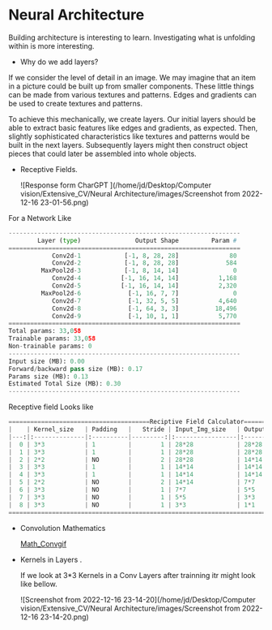 # Neural Architecture

 Building architecture is interesting to learn. Investigating what is unfolding within is more interesting.

- Why do we add layers?

If we consider the level of detail in an image. We may imagine that an item in a picture could be built up from smaller components. These little things can be made from various textures and patterns. Edges and gradients can be used to create textures and patterns.

To achieve this mechanically, we create layers. Our initial layers should be able to extract basic features like edges and gradients, as expected. Then, slightly sophisticated characteristics like textures and patterns would be built in the next layers. Subsequently layers might then construct object pieces that could later be assembled into whole objects. 


- Receptive Fields.

  ![Response form CharGPT ](/home/jd/Desktop/Computer vision/Extensive_CV/Neural Architecture/images/Screenshot from 2022-12-16 23-01-56.png)

For a Network Like 

```python
----------------------------------------------------------------
        Layer (type)               Output Shape         Param #
================================================================
            Conv2d-1            [-1, 8, 28, 28]              80
            Conv2d-2            [-1, 8, 28, 28]             584
         MaxPool2d-3            [-1, 8, 14, 14]               0
            Conv2d-4           [-1, 16, 14, 14]           1,168
            Conv2d-5           [-1, 16, 14, 14]           2,320
         MaxPool2d-6             [-1, 16, 7, 7]               0
            Conv2d-7             [-1, 32, 5, 5]           4,640
            Conv2d-8             [-1, 64, 3, 3]          18,496
            Conv2d-9             [-1, 10, 1, 1]           5,770
================================================================
Total params: 33,058
Trainable params: 33,058
Non-trainable params: 0
----------------------------------------------------------------
Input size (MB): 0.00
Forward/backward pass size (MB): 0.17
Params size (MB): 0.13
Estimated Total Size (MB): 0.30
----------------------------------------------------------------
```

Receptive field Looks like 

```python
=======================================Reciptive Field Calculator========================================
|    | Kernel_size   | Padding   |   Stride | Input_Img_size   | Output_Img_size   | Receptive_field   |
|---:|:--------------|:----------|---------:|:-----------------|:------------------|:------------------|
|  0 | 3*3           | 1         |        1 | 28*28            | 28*28             | 3*3               |
|  1 | 3*3           | 1         |        1 | 28*28            | 28*28             | 5*5               |
|  2 | 2*2           | NO        |        2 | 28*28            | 14*14             | 6*6               |
|  3 | 3*3           | 1         |        1 | 14*14            | 14*14             | 10*10             |
|  4 | 3*3           | 1         |        1 | 14*14            | 14*14             | 14*14             |
|  5 | 2*2           | NO        |        2 | 14*14            | 7*7               | 16*16             |
|  6 | 3*3           | NO        |        1 | 7*7              | 5*5               | 24*24             |
|  7 | 3*3           | NO        |        1 | 5*5              | 3*3               | 32*32             |
|  8 | 3*3           | NO        |        1 | 3*3              | 1*1               | 40*40             |
=========================================================================================================
```


- Convolution Mathematics

   [Math_Convgif](images/Math_Convgif) 

  

- Kernels in Layers . 

  If we look at 3*3 Kernels in a Conv Layers after trainning itr might look like bellow.

  ![Screenshot from 2022-12-16 23-14-20](/home/jd/Desktop/Computer vision/Extensive_CV/Neural Architecture/images/Screenshot from 2022-12-16 23-14-20.png)

  

